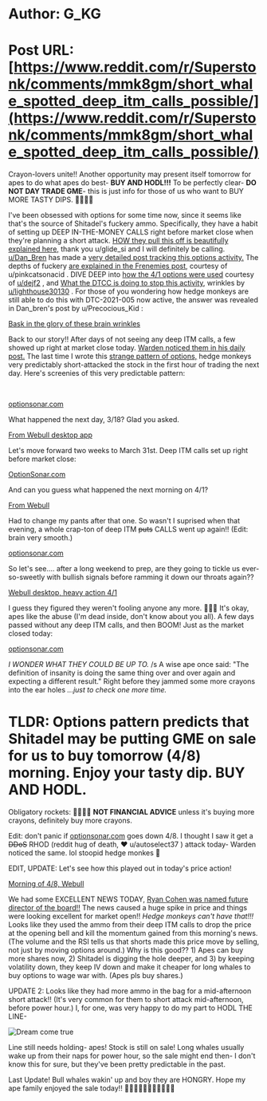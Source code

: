 # Author: G_KG
# Post URL: [https://www.reddit.com/r/Superstonk/comments/mmk8gm/short_whale_spotted_deep_itm_calls_possible/](https://www.reddit.com/r/Superstonk/comments/mmk8gm/short_whale_spotted_deep_itm_calls_possible/)


Crayon-lovers unite!!  Another opportunity may present itself tomorrow for apes to do what apes do best- **BUY AND HODL!!!**  To be perfectly clear- **DO NOT DAY TRADE GME**\- this is just info for those of us who want to BUY MORE TASTY DIPS.  💎🙌🦧🦍

I've been obsessed with options for some time now, since it seems like that's the source of Shitadel's fuckery ammo.  Specifically, they have a habit of setting up DEEP IN-THE-MONEY CALLS right before market close when they're planning a short attack.  [HOW they pull this off is beautifully explained here,](https://www.reddit.com/r/GME/comments/mk3gcd/call_memaybe_why_the_massive_volume_of_deep_itm/) thank you u/glide_si and I will definitely be calling. [u/Dan\_Bren](https://www.reddit.com/user/Dan_Bren/) has made a [very detailed post tracking this options activity.](https://www.reddit.com/r/GME/comments/mmjy19/some_deep_itm_calls_were_bought_today_the_final/) The depths of fuckery [are explained in the Frenemies post,](https://www.reddit.com/r/Superstonk/comments/mlf82b/the_missing_citadels_frenemies_pfof_michael/) courtesy of u/pinkcatsonacid .  DIVE DEEP into [how the 4/1 options were used](https://www.reddit.com/r/GME/comments/mi31m6/deep_itm_calls_activity_pt2_april_1st_708000_ftds/) courtesy of [u/dejf2](https://www.reddit.com/user/dejf2/) , and [What the DTCC is doing to stop this activity](https://www.reddit.com/r/GME/comments/mibedc/the_moass_wont_happen_until_options_are_not/), wrinkles by [u/lighthouse30130](https://www.reddit.com/user/lighthouse30130/) .  For those of you wondering how hedge monkeys are still able to do this with DTC-2021-005 now active, the answer was revealed in Dan\_bren's post by u/Precocious_Kid :

[Bask in the glory of these brain wrinkles](https://preview.redd.it/d5agdmws00s61.png?width=647&format=png&auto=webp&s=845f30d3407dd1390b0df871de0861777514a2cc)

Back to our story!! After days of not seeing any deep ITM calls, a few showed up right at market close today.  [Warden noticed them in his daily post.](https://www.reddit.com/r/Superstonk/comments/mm21by/live_charting_for_472021_predicting_the_days/)  The last time I wrote this [strange pattern of options,](https://www.reddit.com/r/GME/comments/mhgks7/whale_watching_unusual_options/) hedge monkeys very predictably short-attacked the stock in the first hour of trading the next day.  Here's screenies of this very predictable pattern:

&#x200B;

[optionsonar.com](https://preview.redd.it/bnvq2zsqgvr61.png?width=2732&format=png&auto=webp&s=31ef0dc20d48db4fc75936efe2bdc51637596941)

What happened the next day, 3/18?  Glad you asked.

[From Webull desktop app](https://preview.redd.it/mmhgc737jvr61.png?width=1040&format=png&auto=webp&s=fd8e86434b38a8629f3f1db3228a24eba39b360e)

Let's move forward two weeks to March 31st.  Deep ITM calls set up right before market close:

[ OptionSonar.com](https://preview.redd.it/xbkdl4xojvr61.png?width=2732&format=png&auto=webp&s=5aa459efac8c253d4800762bdf2229126ce50d23)

And can you guess what happened the next morning on 4/1?

[From Webull](https://preview.redd.it/g067nlyblvr61.png?width=1040&format=png&auto=webp&s=bd4bf3eb09141bd7c51bfa2b9195ffb0365abaa0)

Had to change my pants after that one.  So wasn't I suprised when that evening, a whole crap-ton of deep ITM ~~puts~~ CALLS went up again!!  (Edit: brain very smooth.)

[optionsonar.com](https://preview.redd.it/ll6bip0pnvr61.png?width=1668&format=png&auto=webp&s=9ea2df2f3196dcd36494f2e47eb5e54bea7b8027)

So let's see.... after a long weekend to prep, are they going to tickle us ever-so-sweetly with bullish signals before ramming it down our throats again??

[Webull desktop, heavy action 4\/1](https://preview.redd.it/my6nmfdvnvr61.png?width=1048&format=png&auto=webp&s=6be7ed7cf2c443081594b9a7d69cb1a46fe40336)

I guess they figured they weren't fooling anyone any more.  💎🙌🦧  It's okay, apes like the abuse (I'm dead inside, don't know about you all).  A few days passed without any deep ITM calls, and then BOOM!  Just as the market closed today:

[optionsonar.com](https://preview.redd.it/frqpyb91pvr61.png?width=1663&format=png&auto=webp&s=658730e012cb11fe700fc1ba200963731e535d2b)

*I WONDER WHAT THEY COULD BE UP TO.*  /s  A wise ape once said: "The definition of insanity is doing the same thing over and over again and expecting a different result."   Right before they jammed some more crayons into the ear holes *...just to check one more time.*

# TLDR: Options pattern predicts that Shitadel may be putting GME on sale for us to buy tomorrow (4/8) morning.  Enjoy your tasty dip.  BUY AND HODL.

Obligatory rockets: 🚀🚀🚀🚀  **NOT FINANCIAL ADVICE** unless it's buying more crayons, definitely buy more crayons.

Edit: don't panic if [optionsonar.com](https://optionsonar.com) goes down 4/8.  I thought I saw it get a ~~DDoS~~ RHOD (reddit hug of death, ❤  u/autoselect37 )  attack today- Warden noticed the same.  lol stoopid hedge monkes 🐒

EDIT, UPDATE:  Let's see how this played out in today's price action!

[Morning of 4\/8, Webull](https://preview.redd.it/x4xlumb3hzr61.png?width=1035&format=png&auto=webp&s=995407dbf13ab9aa3bad8885e84a0301637ecc70)

We had some EXCELLENT NEWS TODAY, [Ryan Cohen was named future director of the board!!](https://www.reddit.com/r/Superstonk/comments/mmpgm2/tears_of_joy/?utm_source=share&utm_medium=web2x&context=3)  The news caused a huge spike in price and things were looking excellent for market open!!  *Hedge monkeys can't have that!!!*  Looks like they used the ammo from their deep ITM calls to drop the price at the opening bell and kill the momentum gained from this morning's news.  (The volume and the RSI tells us that shorts made this price move by selling, not just by moving options around.)  Why is this good??  1) Apes can buy more shares now, 2) Shitadel is digging the hole deeper, and 3) by keeping volatility down, they keep IV down and make it cheaper for long whales to buy options to wage war with.  (Apes pls buy shares.)

UPDATE 2: Looks like they had more ammo in the bag for a mid-afternoon short attack!!  (It's very common for them to short attack mid-afternoon, before power hour.)  I, for one, was very happy to do my part to HODL THE LINE-

![Dream come true](https://preview.redd.it/tkn7je0wszr61.png?width=542&format=png&auto=webp&s=21fe4c1ff24efbe91f3496d16d662d5016e35fa3)

Line still needs holding- apes!  Stock is still on sale!  Long whales usually wake up from their naps for power hour, so the sale might end then- I don't know this for sure, but they've been pretty predictable in the past.

Last Update!  Bull whales wakin' up and boy they are HONGRY.  Hope my ape family enjoyed the sale today!! 💎🙌🦍🦧🚀🚀🚀🚀🌙🌌🌌